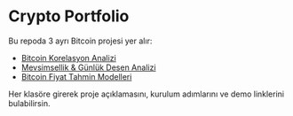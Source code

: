 # Crypto Portfolio

Bu repoda 3 ayrı Bitcoin projesi yer alır:

- [Bitcoin Korelasyon Analizi](./bitcoin-correlation)  
- [Mevsimsellik & Günlük Desen Analizi](./bitcoin-seasonality)  
- [Bitcoin Fiyat Tahmin Modelleri](./btc-regression)  

Her klasöre girerek proje açıklamasını, kurulum adımlarını ve demo linklerini bulabilirsin.

